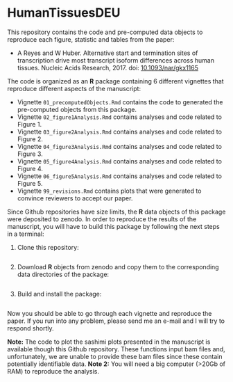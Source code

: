# HumanTissuesDEU

This repository contains the code and pre-computed data objects to reproduce each figure, statistic 
and tables from the paper:

* A Reyes and W Huber. Alternative start and termination sites of transcription drive most transcript isoform 
differences across human tissues. Nucleic Acids Research, 2017. 
doi: [10.1093/nar/gkx1165](https://www.doi.org/10.1093/nar/gkx1165)

The code is organized as an **R** package containing 6 different vignettes that reproduce 
different aspects of the manuscript:

* Vignette `01_precomputedObjects.Rmd` contains the code to generated the pre-computed objects from this package. 
* Vignette `02_figure1Analysis.Rmd` contains analyses and code related to Figure 1. 
* Vignette `03_figure2Analysis.Rmd` contains analyses and code related to Figure 2.
* Vignette `04_figure3Analysis.Rmd` contains analyses and code related to Figure 3.
* Vignette `05_figure4Analysis.Rmd` contains analyses and code related to Figure 4.
* Vignette `06_figure5Analysis.Rmd` contains analyses and code related to Figure 5.
* Vignette `99_revisions.Rmd` contains plots that were generated to convince reviewers to accept our paper.

Since Github repositories have size limits, the **R** data objects of this package were deposited to
zenodo. In order to reproduce the results of the manuscript, you will have to build this package by 
following the next steps in a terminal:

1. Clone this repository:

```

```

2. Download **R** objects from zenodo and copy them to the corresponding data directories of the package:

```

```

3. Build and install the package:

```

```

Now you should be able to go through each vignette and reproduce the paper. If you run into any problem, please send me an e-mail and I will try to respond shortly.

**Note:** The code to plot the sashimi plots presented in the manuscript is available though this Github repository. These functions input bam files and, unfortunately, we are unable to provide these bam files since these contain potentially identifiable data. 
**Note 2:** You will need a big computer (>20Gb of RAM) to reproduce the analysis.
